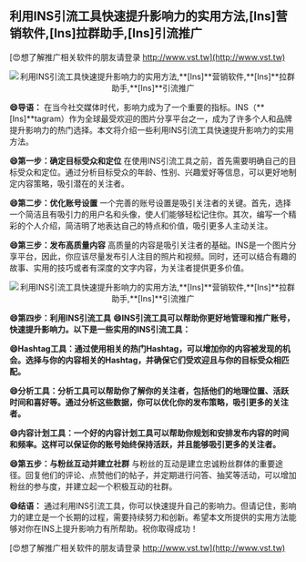 ## **利用INS引流工具快速提升影响力的实用方法,**[Ins]**营销软件,**[Ins]**拉群助手,**[Ins]**引流推广**

[😍想了解推广相关软件的朋友请登录 http://www.vst.tw](http://www.vst.tw)

 <center><img src="https://vst.tw/MP4/tuiguang/png/1.png" alt="利用INS引流工具快速提升影响力的实用方法,**[Ins]**营销软件,**[Ins]**拉群助手,**[Ins]**引流推广"></center>

**😄导语：**
在当今社交媒体时代，影响力成为了一个重要的指标。INS（**[Ins]**tagram）作为全球最受欢迎的图片分享平台之一，成为了许多个人和品牌提升影响力的热门选择。本文将介绍一些利用INS引流工具快速提升影响力的实用方法。

**😄第一步：确定目标受众和定位**
在使用INS引流工具之前，首先需要明确自己的目标受众和定位。通过分析目标受众的年龄、性别、兴趣爱好等信息，可以更好地制定内容策略，吸引潜在的关注者。

**😄第二步：优化账号设置**
一个完善的账号设置是吸引关注者的关键。首先，选择一个简洁且有吸引力的用户名和头像，使人们能够轻松记住你。其次，编写一个精彩的个人介绍，简洁明了地表达自己的特点和价值，吸引更多人主动关注。

**😄第三步：发布高质量内容**
高质量的内容是吸引关注者的基础。INS是一个图片分享平台，因此，你应该尽量发布引人注目的照片和视频。同时，还可以结合有趣的故事、实用的技巧或者有深度的文字内容，为关注者提供更多价值。

 <center><img src="https://vst.tw/MP4/tuiguang/png/1.png" alt="利用INS引流工具快速提升影响力的实用方法,**[Ins]**营销软件,**[Ins]**拉群助手,**[Ins]**引流推广"></center>

**😄第四步：利用INS引流工具**
**😄INS引流工具可以帮助你更好地管理和推广账号，快速提升影响力。以下是一些实用的INS引流工具：**

**😄Hashtag工具：通过使用相关的热门Hashtag，可以增加你的内容被发现的机会。选择与你的内容相关的Hashtag，并确保它们受欢迎且与你的目标受众相匹配。**

**😄分析工具：分析工具可以帮助你了解你的关注者，包括他们的地理位置、活跃时间和喜好等。通过分析这些数据，你可以优化你的发布策略，吸引更多的关注者。**

**😄内容计划工具：一个好的内容计划工具可以帮助你规划和安排发布内容的时间和频率。这样可以保证你的账号始终保持活跃，并且能够吸引更多的关注者。**

**😄第五步：与粉丝互动并建立社群**
与粉丝的互动是建立忠诚粉丝群体的重要途径。回复他们的评论、点赞他们的帖子，并定期进行问答、抽奖等活动，可以增加粉丝的参与度，并建立起一个积极互动的社群。

**😄结语：**
通过利用INS引流工具，你可以快速提升自己的影响力。但请记住，影响力的建立是一个长期的过程，需要持续努力和创新。希望本文所提供的实用方法能够对你在INS上提升影响力有所帮助。祝你取得成功！

[😍想了解推广相关软件的朋友请登录 http://www.vst.tw](http://www.vst.tw)



